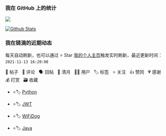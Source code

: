 <!--### Hi there 👋-->
<!--  ![](https://github-readme-stats.vercel.app/api?username=yumo509)  -->
<!--  ![](https://github-readme-stats.vercel.app/api?username=yumo509&theme=dark)  -->

### 我在 GitHub 上的统计

<a title="Hits" target="_blank" href="https://github.com/yumo509/yumo509"><img src="https://hits.b3log.org/yumo509/yumo509.svg"></a>

[![Github Stats](https://github-readme-stats.vercel.app/api?username=yumo509&theme=tokyonight&show_icons=true)](https://github.com/yumo509)


<!--
**yumo509/yumo509** is a ✨ _special_ ✨ repository because its `README.md` (this file) appears on your GitHub profile.

Here are some ideas to get you started:

- 🔭 I’m currently working on ...
- 🌱 I’m currently learning ...
- 👯 I’m looking to collaborate on ...
- 🤔 I’m looking for help with ...
- 💬 Ask me about ...
- 📫 How to reach me: ...
- 😄 Pronouns: ...
- ⚡ Fun fact: ...
-->

<!--events start -->

### 我在链滴的近期动态

每天自动刷新，也可以通过 ⭐️ Star [我的个人主页](https://github.com/yumo509/yumo509)触发实时刷新，最近更新时间：`2021-11-13 16:20:08`

📝 帖子 &nbsp; 💬 评论 &nbsp; 🗣 回帖 &nbsp; 🌙 清月 &nbsp; 👨‍💻 用户 &nbsp; 🏷️ 标签 &nbsp; ⭐️ 关注 &nbsp; 👍 赞同 &nbsp; 💗 感谢 &nbsp; 💰 打赏 &nbsp; 🗃 收藏

* ⭐️🏷️ [Python](https://ld246.com/tag/python)

  > 
* ⭐️🏷️ [JWT](https://ld246.com/tag/jwt)

  > 
* ⭐️🏷️ [WiFiDog](https://ld246.com/tag/wifidog)

  > 
* ⭐️🏷️ [Java](https://ld246.com/tag/java)

  > 


<!--events end -->
